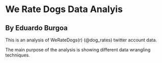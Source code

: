 # We Rate Dogs Data Analyis
## By Eduardo Burgoa

This is an analysis of WeRateDogs(r) (@dog_rates) twitter account data. 

The main purpose of the analysis is showing different data wrangling techniques.
